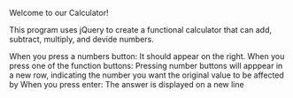 Welcome to our Calculator! 

This program uses jQuery to create a functional calculator that can add, subtract, multiply, and devide numbers. 

When you press a numbers button: 
It should appear on the right. 
When you press one of the function buttons:
Pressing number buttons will apppear in a new row, indicating the number you want the original value to be affected by 
When you press enter:
The answer is displayed on a new line